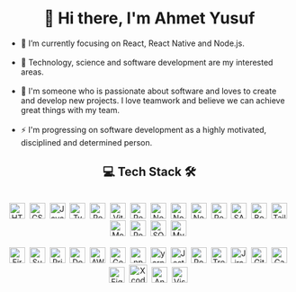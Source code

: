 <h1 align="center">👋 Hi there, I'm Ahmet Yusuf</h1>

<ul>
  <li>🎯 I’m currently focusing on React, React Native and Node.js.</li>
  <br/>
  <li>🔭 Technology, science and software development are my interested areas.</li>
  <br/>
  <li>💞️ I'm someone who is passionate about software and loves to create and develop new projects. I love teamwork and believe we can achieve great things with my team.</li>
  <br/>
  <li>⚡ I'm progressing on software development as a highly motivated, disciplined and determined person.</li>
</ul>

<h2 align="center">💻 Tech Stack 🛠️</h2>
<br/>

<div align="center">
        <img src="https://cdn.jsdelivr.net/gh/devicons/devicon/icons/html5/html5-original.svg" alt="HTML5" width="28" height="28"/>&nbsp;
        <img src="https://cdn.jsdelivr.net/gh/devicons/devicon/icons/css3/css3-original.svg" alt="CSS3" width="28" height="28"/>&nbsp;
        <img src="https://cdn.jsdelivr.net/gh/devicons/devicon/icons/javascript/javascript-original.svg" alt="Javascript" width="28" height="28"/>&nbsp;
        <img src="https://cdn.jsdelivr.net/gh/devicons/devicon/icons/typescript/typescript-original.svg" alt="Typescript" width="28" height="28"/>&nbsp;
        <img src="https://cdn.jsdelivr.net/gh/devicons/devicon/icons/react/react-original-wordmark.svg" alt="React Native" width="28" height="28"/>&nbsp;
        <img src="https://cdn.jsdelivr.net/gh/devicons/devicon@latest/icons/vitejs/vitejs-original.svg" alt="Vite" width="28" height="28" />&nbsp;
        <img src="https://cdn.jsdelivr.net/gh/devicons/devicon@latest/icons/react/react-original.svg" alt="React" width="28" height="28"/>&nbsp;
        <img src="https://cdn.jsdelivr.net/gh/devicons/devicon@latest/icons/nextjs/nextjs-original.svg" alt="Next.js" width="28" height="28"/>&nbsp;
        <img src="https://cdn.jsdelivr.net/gh/devicons/devicon@latest/icons/nodejs/nodejs-original.svg" alt="Node.js" width="28" height="28"/>&nbsp;  
        <img src="https://cdn.jsdelivr.net/gh/devicons/devicon@latest/icons/nestjs/nestjs-original.svg" alt="Nest.js" width="28" height="28"/>&nbsp;
        <img src="https://cdn.jsdelivr.net/gh/devicons/devicon/icons/redux/redux-original.svg" alt="Redux" width="28" height="28"/>&nbsp;
        <img src="https://cdn.jsdelivr.net/gh/devicons/devicon/icons/sass/sass-original.svg" alt="SASS" width="28" height="28"/>&nbsp;
        <img src="https://cdn.jsdelivr.net/gh/devicons/devicon/icons/bootstrap/bootstrap-original.svg" alt="Bootstrap" width="28" height="28"/>&nbsp;
        <img src="https://cdn.jsdelivr.net/gh/devicons/devicon@latest/icons/tailwindcss/tailwindcss-original.svg" alt="Tailwind CSS" width="28" height="28"/>&nbsp;
        <img src="https://cdn.jsdelivr.net/gh/devicons/devicon@latest/icons/mongodb/mongodb-original.svg" alt="MongoDB" width="28" height="28"/>&nbsp;
        <img src="https://cdn.jsdelivr.net/gh/devicons/devicon@latest/icons/postgresql/postgresql-original.svg" alt="PostgreSQL" width="28" height="28"/>&nbsp;
        <img src="https://cdn.jsdelivr.net/gh/devicons/devicon@latest/icons/sqlite/sqlite-original.svg" alt="SQLite" width="28" height="28" />&nbsp;
        <img src="https://cdn.jsdelivr.net/gh/devicons/devicon@latest/icons/mysql/mysql-original.svg" alt="MySQL" width="28" height="28" />&nbsp;
</div>

<br/>

<div align="center">
        <img src="https://cdn.jsdelivr.net/gh/devicons/devicon@latest/icons/firebase/firebase-original.svg" alt="Firebase" width="28" height="28"/>&nbsp;
        <img src="https://cdn.jsdelivr.net/gh/devicons/devicon@latest/icons/supabase/supabase-original.svg" alt="Supabase" width="28" height="28"/>&nbsp;
        <img src="https://cdn.jsdelivr.net/gh/devicons/devicon@latest/icons/prisma/prisma-original.svg" alt="Prisma" width="28" height="28"/>&nbsp;
        <img src="https://cdn.jsdelivr.net/gh/devicons/devicon@latest/icons/docker/docker-plain.svg" alt="Docker" width="28" height="28"/>&nbsp;
        <img src="https://cdn.jsdelivr.net/gh/devicons/devicon@latest/icons/amazonwebservices/amazonwebservices-plain-wordmark.svg" alt="AWS" width="28" height="28"/>&nbsp;
        <img src="https://cdn.jsdelivr.net/gh/devicons/devicon@latest/icons/googlecloud/googlecloud-original.svg" alt="Google Cloud" width="28" height="28"/>&nbsp;
        <img src="https://cdn.jsdelivr.net/gh/devicons/devicon@latest/icons/npm/npm-original-wordmark.svg" alt="npm" width="28" height="28"/>&nbsp;
        <img src="https://cdn.jsdelivr.net/gh/devicons/devicon@latest/icons/yarn/yarn-original.svg" alt="yarn" width="28" height="28"/>&nbsp;
        <img src="https://cdn.jsdelivr.net/gh/devicons/devicon@latest/icons/jest/jest-plain.svg" alt="Jest" width="28" height="28"/>&nbsp;
        <img src="https://cdn.jsdelivr.net/gh/devicons/devicon@latest/icons/postman/postman-original.svg" alt="Postman" width="28" height="28"/>&nbsp;
        <img src="https://cdn.jsdelivr.net/gh/devicons/devicon@latest/icons/trello/trello-original.svg" alt="Trello" width="28" height="28"/>&nbsp;
        <img src="https://cdn.jsdelivr.net/gh/devicons/devicon/icons/jira/jira-original.svg" alt="Jira" width="28" height="28"/>&nbsp;
        <img src="https://cdn.jsdelivr.net/gh/devicons/devicon@latest/icons/git/git-original.svg" alt="Git" width="28" height="28"/>&nbsp;
        <img src="https://cdn.jsdelivr.net/gh/devicons/devicon@latest/icons/canva/canva-original.svg" alt="Canva" width="28" height="28"/>&nbsp;
        <img src="https://cdn.jsdelivr.net/gh/devicons/devicon/icons/figma/figma-original.svg" alt="Figma" width="28" height="28"/>&nbsp;
        <img src="https://cdn.jsdelivr.net/gh/devicons/devicon@latest/icons/xcode/xcode-original.svg" alt="Xcode" width="32" height="32"/>&nbsp;
        <img src="https://cdn.jsdelivr.net/gh/devicons/devicon@latest/icons/androidstudio/androidstudio-original.svg" alt="Android Studio" width="28" height="28" />&nbsp;
        <img src="https://cdn.jsdelivr.net/gh/devicons/devicon/icons/vscode/vscode-original.svg" alt="Visual Studio Code" width="28" height="28"/>&nbsp;
</div>
